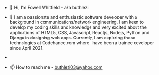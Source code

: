 - 👋 Hi, I’m Fowell Whitfield - aka buthlezi

- 🌱 I am a passionate and enthusiastic software developer with a background in communications/network engineering. I am keen to develop my coding skills and knowledge and very excited about the applications of HTML5, CSS, Javascript, Reactjs, Nodejs, Python and Django in designing web apps. Currently, I am exploring these technologies at Codehance.com where I have been a trainee developer since April 2021.
- 
- 📫 How to reach me - buthlezi03@yahoo.com

<!---
buthlezi/buthlezi is a ✨ special ✨ repository because its `README.md` (this file) appears on your GitHub profile.
You can click the Preview link to take a look at your changes.
